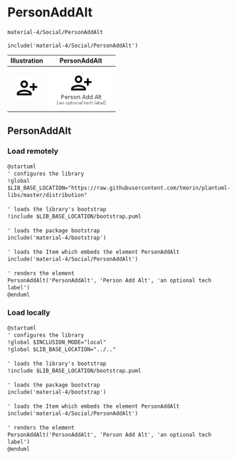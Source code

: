 # PersonAddAlt


```text
material-4/Social/PersonAddAlt
```

```text
include('material-4/Social/PersonAddAlt')
```



| Illustration | PersonAddAlt |
| :---: | :---: |
| ![illustration for Illustration](../../material-4/Social/PersonAddAlt.png) | ![illustration for PersonAddAlt](../../material-4/Social/PersonAddAlt.Local.png) |




## PersonAddAlt

### Load remotely
```plantuml
@startuml
' configures the library
!global $LIB_BASE_LOCATION="https://raw.githubusercontent.com/tmorin/plantuml-libs/master/distribution"

' loads the library's bootstrap
!include $LIB_BASE_LOCATION/bootstrap.puml

' loads the package bootstrap
include('material-4/bootstrap')

' loads the Item which embeds the element PersonAddAlt
include('material-4/Social/PersonAddAlt')

' renders the element
PersonAddAlt('PersonAddAlt', 'Person Add Alt', 'an optional tech label')
@enduml
```

### Load locally
```plantuml
@startuml
' configures the library
!global $INCLUSION_MODE="local"
!global $LIB_BASE_LOCATION="../.."

' loads the library's bootstrap
!include $LIB_BASE_LOCATION/bootstrap.puml

' loads the package bootstrap
include('material-4/bootstrap')

' loads the Item which embeds the element PersonAddAlt
include('material-4/Social/PersonAddAlt')

' renders the element
PersonAddAlt('PersonAddAlt', 'Person Add Alt', 'an optional tech label')
@enduml
```

